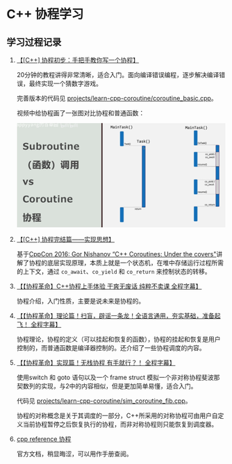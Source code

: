 # C++ 协程学习

## 学习过程记录

1. [【\[C++\] 协程初步：手把手教你写一个协程】](https://www.bilibili.com/video/BV1c8411f7dw/?share_source=copy_web&vd_source=07d6eec55261917555a5d7fb4429cab9)

    20分钟的教程讲得非常清晰，适合入门。面向编译错误编程，逐步解决编译错误，最终实现一个猜数字游戏。

    完善版本的代码见 [projects/learn-cpp-coroutine/coroutine_basic.cpp](../projects/learn-cpp-coroutine/coroutine_basic.cpp)。

    视频中给协程画了一张图对比协程和普通函数：

    ![coroutine-vs-function](learn-cpp-coroutine/coroutine-vs-function.png)

2. [【\[C++\] 协程完结篇——实现思想】](https://www.bilibili.com/video/BV1U8411U7ud/?share_source=copy_web&vd_source=07d6eec55261917555a5d7fb4429cab9)

    基于[CppCon 2016: Gor Nishanov “C++ Coroutines: Under the covers"](https://www.youtube.com/watch?v=8C8NnE1Dg4A&t=8s)讲解了协程的底层实现原理，本质上就是一个状态机，在堆中存储运行过程所需的上下文，通过 `co_await`、`co_yield` 和 `co_return` 来控制状态的转移。


3. [【【协程革命】C++协程上手体验 干爽无废话 纯粹不卖课 全程字幕】](https://www.bilibili.com/video/BV1RV4y1L7ar/?share_source=copy_web&vd_source=07d6eec55261917555a5d7fb4429cab9)

    协程介绍，入门性质，主要是说未来是协程的。

4. [【【协程革命】理论篇！扫盲，辟谣一条龙！全语言通用，夯实基础，准备起飞！   全程字幕】](https://www.bilibili.com/video/BV1K14y1v7cw/?share_source=copy_web&vd_source=07d6eec55261917555a5d7fb4429cab9)

    协程理论，协程的定义（可以挂起和恢复的函数），协程的挂起和恢复是用户控制的，而普通函数是编译器控制的。还介绍了一些协程调度的内容。

5. [【【协程革命】实现篇！无栈协程 有手就行？！ 全程字幕】](https://www.bilibili.com/video/BV1dv4y127YT/?share_source=copy_web&vd_source=07d6eec55261917555a5d7fb4429cab9)

    使用switch 和 goto 语句以及一个 frame struct 模拟一个非对称协程斐波那契数列的实现，与2中的内容相似，但是更加简单易懂，适合入门。

    代码见 [projects/learn-cpp-coroutine/sim_coroutine_fib.cpp](../projects/learn-cpp-coroutine/sim_coroutine_fib.cpp)。

    协程的对称概念是关于其调度的一部分，C++所采用的对称协程可由用户自定义当前协程暂停之后恢复执行的协程，而非对称协程则只能恢复到调度器。

6. [cpp reference 协程](https://en.cppreference.com/w/cpp/language/coroutines)

    官方文档，稍显晦涩，可以用作手册查阅。
